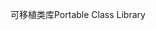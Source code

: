 <span data-ttu-id="ee174-101">可移植类库</span><span class="sxs-lookup"><span data-stu-id="ee174-101">Portable Class Library</span></span>
